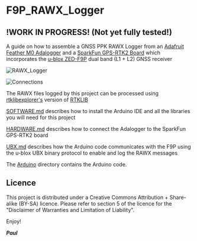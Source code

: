# F9P_RAWX_Logger


## !WORK IN PROGRESS! (Not yet fully tested!)

A guide on how to assemble a GNSS PPK RAWX Logger from an [Adafruit Feather M0 Adalogger](https://www.adafruit.com/product/2796)
and a [SparkFun GPS-RTK2 Board](https://www.sparkfun.com/products/15136) which incorporates the [u-blox ZED-F9P](https://www.u-blox.com/en/product/zed-f9p-module)
dual band (L1 + L2) GNSS receiver

![RAWX_Logger](https://github.com/PaulZC/F9P_RAWX_Logger/blob/master/img/RAWX_Logger.JPG)

![Connections](https://github.com/PaulZC/F9P_RAWX_Logger/blob/master/img/Connections.JPG)

The RAWX files logged by this project can be processed using [rtklibexplorer's](https://rtklibexplorer.wordpress.com/)
version of [RTKLIB](http://rtkexplorer.com/downloads/rtklib-code/)

[SOFTWARE.md](https://github.com/PaulZC/F9P_RAWX_Logger/blob/master/SOFTWARE.md) describes how to install the Arduino IDE and
all the libraries you will need for this project

[HARDWARE.md](https://github.com/PaulZC/F9P_RAWX_Logger/blob/master/HARDWARE.md) describes how to connect the Adalogger to the
SparkFun GPS-RTK2 board

[UBX.md](https://github.com/PaulZC/F9P_RAWX_Logger/blob/master/UBX.md) describes how the Arduino code communicates with
the F9P using the u-blox UBX binary protocol to enable and log the RAWX messages

The [Arduino](https://github.com/PaulZC/F9P_RAWX_Logger/tree/master/Arduino) directory contains the Arduino code.

## Licence

This project is distributed under a Creative Commons Attribution + Share-alike (BY-SA) licence.
Please refer to section 5 of the licence for the "Disclaimer of Warranties and Limitation of Liability".

Enjoy!

**_Paul_**



